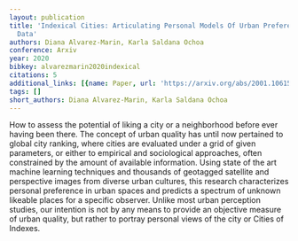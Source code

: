 ```yaml
---
layout: publication
title: 'Indexical Cities: Articulating Personal Models Of Urban Preference With Geotagged
  Data'
authors: Diana Alvarez-Marin, Karla Saldana Ochoa
conference: Arxiv
year: 2020
bibkey: alvarezmarin2020indexical
citations: 5
additional_links: [{name: Paper, url: 'https://arxiv.org/abs/2001.10615'}]
tags: []
short_authors: Diana Alvarez-Marin, Karla Saldana Ochoa
---
```

How to assess the potential of liking a city or a neighborhood before ever
having been there. The concept of urban quality has until now pertained to
global city ranking, where cities are evaluated under a grid of given
parameters, or either to empirical and sociological approaches, often
constrained by the amount of available information. Using state of the art
machine learning techniques and thousands of geotagged satellite and
perspective images from diverse urban cultures, this research characterizes
personal preference in urban spaces and predicts a spectrum of unknown likeable
places for a specific observer. Unlike most urban perception studies, our
intention is not by any means to provide an objective measure of urban quality,
but rather to portray personal views of the city or Cities of Indexes.
